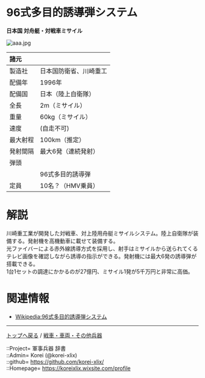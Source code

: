 # 96式多目的誘導弾システム
**日本国 対舟艇・対戦車ミサイル**

![aaa.jpg](https://bn02pap001files.storage.live.com/y4mo6g-T7DwTHt9isJqfz0Se0Uw6sTAqkoX9bXMvvCXLJDqthozxKXhdFSY1l1p3AkJzeKbr4eyPmSeVuVDAm7rgLGYxfDWlRVaoIVgJSMDC-Dcvv3_XuVae9rIvvpjuByUtb9CyXCR9ZKzCyk_6ADW0bIRHvwQ8hLhdZR0IX6PhjNoHIpAaCZRMtm6RM-BCYeT?width=640&height=426&cropmode=none)  
  


|諸元  |  |
|:--|:--|
|製造社  |日本国防衛省、川崎重工  |
|配備年  |1996年  |
|配備国  |日本（陸上自衛隊）  |
|全長    |2m（ミサイル）  |
|重量    |60kg（ミサイル）  |
|速度    |(自走不可)  |
|最大射程  |100km（推定）  |
|発射間隔  |最大6発（連続発射）  |
|弾頭    |  |
||96式多目的誘導弾  |
|定員    |10名？（HMV乗員）  |


# 解説
川崎重工業が開発した対戦車、対上陸用舟艇ミサイルシステム。陸上自衛隊が装備する。発射機を高機動車に載せて装備する。  
光ファイバーによる赤外線誘導方式を採用し、射手はミサイルから送られてくるテレビ画像を確認しながら誘導の指示ができる。発射機には最大6発の誘導弾が搭載できる。  
1台1セットの調達にかかるのが27億円、ミサイル1発が5千万円と非常に高価。  
  


# 関連情報
* [Wikipedia:96式多目的誘導弾システム](https://ja.wikipedia.org/wiki/96%E5%BC%8F%E5%A4%9A%E7%9B%AE%E7%9A%84%E8%AA%98%E5%B0%8E%E5%BC%BE%E3%82%B7%E3%82%B9%E3%83%86%E3%83%A0)


***
[トップへ戻る](/readme.md) / [戦車・車両・その他兵器](/ground/readme.md)  
  
::Project= 軍事兵器 辞書  
::Admin= Korei (@korei-xlix)  
::github= https://github.com/korei-xlix/  
::Homepage= https://koreixlix.wixsite.com/profile  
